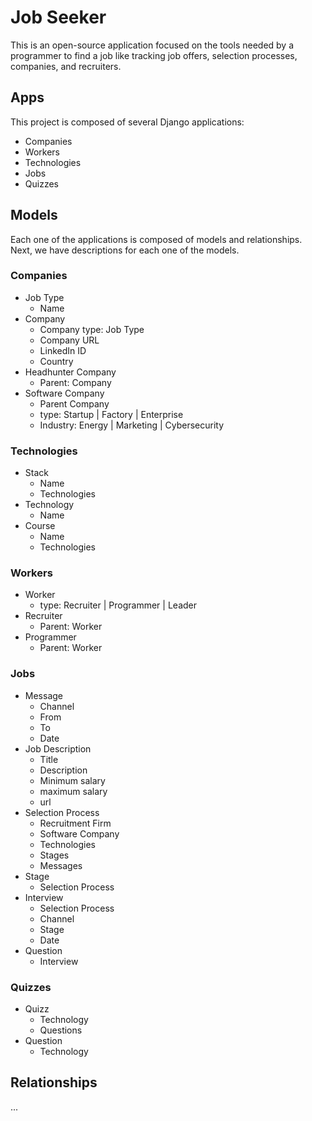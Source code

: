 # Job Seeker

This is an open-source application focused on the tools needed by a programmer to find a job like tracking job offers, selection processes, companies, and recruiters.

## Apps

This project is composed of several Django applications:

* Companies
* Workers
* Technologies
* Jobs
* Quizzes

## Models

Each one of the applications is composed of models and relationships. Next, we have descriptions for each one of the models.

### Companies

* Job Type
    * Name
* Company
    * Company type: Job Type
    * Company URL
    * LinkedIn ID
    * Country
* Headhunter Company
    * Parent: Company
* Software Company
    * Parent Company
    * type: Startup | Factory | Enterprise
    * Industry: Energy | Marketing | Cybersecurity

### Technologies

* Stack
    * Name
    * Technologies
* Technology
    * Name
* Course
    * Name
    * Technologies

### Workers

* Worker
    * type: Recruiter | Programmer | Leader
* Recruiter
    * Parent: Worker
* Programmer
    * Parent: Worker

### Jobs

* Message
    * Channel
    * From
    * To
    * Date
* Job Description
    * Title
    * Description
    * Minimum salary
    * maximum salary
    * url
* Selection Process
    * Recruitment Firm
    * Software Company
    * Technologies
    * Stages
    * Messages
* Stage
    * Selection Process
* Interview
    * Selection Process
    * Channel
    * Stage
    * Date
* Question
    * Interview

### Quizzes

* Quizz
    * Technology
    * Questions
* Question
    * Technology

## Relationships

...